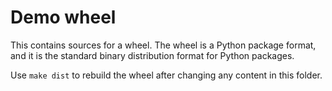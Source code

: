 # Demo wheel

This contains sources for a wheel. The wheel is a Python package format, and it is the standard binary distribution format for Python packages.

Use `make dist` to rebuild the wheel after changing any content in this folder.
